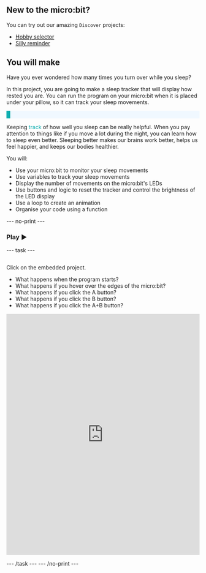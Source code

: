 ## New to the micro:bit?

You can try out our amazing `Discover` projects:
- [Hobby selector](https://projects.raspberrypi.org/en/projects/hobby-selector)
- [Silly reminder](https://projects.raspberrypi.org/en/projects/silly-reminder)
 
## You will make

Have you ever wondered how many times you turn over while you sleep?

In this project, you are going to make a sleep tracker that will display how rested you are. 
You can run the program on your micro:bit when it is placed under your pillow, so it can track your sleep movements.

<p style="border-left: solid; border-width:10px; border-color: #0faeb0; background-color: aliceblue; padding: 10px;">

Keeping <span style="color: #0faeb0">track</span> of how well you sleep can be really helpful. When you pay attention to things like if you move a lot during the night, you can learn how to sleep even better. Sleeping better makes our brains work better, helps us feel happier, and keeps our bodies healthier.

</p>

You will:
+ Use your micro:bit to monitor your sleep movements
+ Use variables to track your sleep movements
+ Display the number of movements on the micro:bit's LEDs
+ Use buttons and logic to reset the tracker and control the brightness of the LED display
+ Use a loop to create an animation
+ Organise your code using a function

--- no-print ---

### Play ▶️

--- task ---
<div style="display: flex; flex-wrap: wrap">
<div style="flex-basis: 175px; flex-grow: 1">  

Click on the embedded project.

+ What happens when the program starts?
+ What happens if you hover over the edges of the micro:bit?
+ What happens if you click the A button?
+ What happens if you click the B button?
+ What happens if you click the A+B button?

<div style="position:relative;height:0;padding-bottom:125%;overflow:hidden;"><iframe style="position:absolute;top:0;left:0;width:100%;height:100%;" src="https://makecode.microbit.org/---run?id=_14Lib71CCP0F" allowfullscreen="allowfullscreen" sandbox="allow-popups allow-forms allow-scripts allow-same-origin" frameborder="0"></iframe></div>

</div>
</div>

--- /task ---
--- /no-print ---